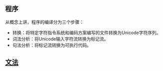 ## 程序

从概念上讲，程序的编译分为三个步骤：

* 转换：将特定字符指令系统和编码方案编写的文件转换为Unicode字符序列。
* 词法分析：将Unicode输入字符流转换为标记流。
* 句法分析：将标记流转换为可执行代码。

## [文法](词法结构/文法.md)








